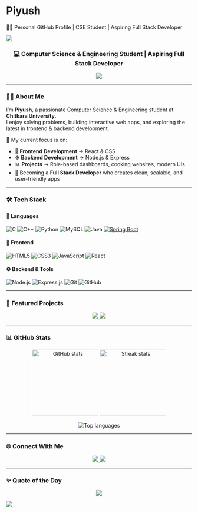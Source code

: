# Piyush
👨‍💻 Personal GitHub Profile | CSE Student | Aspiring Full Stack Developer

<img src="https://capsule-render.vercel.app/api?type=waving&color=7F3FBF&height=200&section=header&text=Hi%20👋,%20I'm%20Piyush&fontSize=40&fontColor=ffffff&animation=twinkling&fontAlignY=35" />

<h3 align="center">💻 Computer Science & Engineering Student | Aspiring Full Stack Developer</h3>

<p align="center">
  <img src="https://readme-typing-svg.herokuapp.com?size=22&color=7F3FBF&center=true&vCenter=true&width=550&lines=Full+Stack+Developer+in+progress;Love+to+learn+and+build;Modern+UIs+%7C+Dashboards+%7C+Web+Apps" />
</p>

---

### 👨‍💻 About Me  

I’m **Piyush**, a passionate Computer Science & Engineering student at **Chitkara University**.  
I enjoy solving problems, building interactive web apps, and exploring the latest in frontend & backend development.  

🌟 My current focus is on:  
- 🎨 **Frontend Development** → React & CSS  
- ⚙️ **Backend Development** → Node.js & Express  
- 📊 **Projects** → Role-based dashboards, cooking websites, modern UIs  
- 🚀 Becoming a **Full Stack Developer** who creates clean, scalable, and user-friendly apps  

---

### 🛠️ Tech Stack  

#### 🚀 Languages  
![C](https://img.shields.io/badge/C-00599C?style=for-the-badge&logo=c&logoColor=white)
![C++](https://img.shields.io/badge/C++-00599C?style=for-the-badge&logo=c%2B%2B&logoColor=white)
![Python](https://img.shields.io/badge/Python-3776AB?style=for-the-badge&logo=python&logoColor=white)
![MySQL](https://img.shields.io/badge/MySQL-4479A1?style=for-the-badge&logo=mysql&logoColor=white)
![Java](https://img.shields.io/badge/Java-ED8B00?style=for-the-badge&logo=java&logoColor=white)
[![Spring Boot](https://img.shields.io/badge/Spring_Boot-6DB33F?style=for-the-badge&logo=springboot&logoColor=white)]()

#### 🎨 Frontend  
![HTML5](https://img.shields.io/badge/HTML5-E34F26?style=for-the-badge&logo=html5&logoColor=white)
![CSS3](https://img.shields.io/badge/CSS3-1572B6?style=for-the-badge&logo=css3&logoColor=white)
![JavaScript](https://img.shields.io/badge/JavaScript-323330?style=for-the-badge&logo=javascript&logoColor=F7DF1E)
![React](https://img.shields.io/badge/React-20232A?style=for-the-badge&logo=react&logoColor=61DAFB)

#### ⚙️ Backend & Tools  
![Node.js](https://img.shields.io/badge/Node.js-339933?style=for-the-badge&logo=nodedotjs&logoColor=white)
![Express.js](https://img.shields.io/badge/Express.js-000000?style=for-the-badge&logo=express&logoColor=white)
![Git](https://img.shields.io/badge/Git-F05032?style=for-the-badge&logo=git&logoColor=white)
![GitHub](https://img.shields.io/badge/GitHub-100000?style=for-the-badge&logo=github&logoColor=white)

---

### 🚀 Featured Projects  

<p align="center">
  <a href="https://github.com/piyushku0331/Java_SpringBoot_Project">
    <img src="https://github-readme-stats.vercel.app/api/pin/?username=piyushku0331&repo=Java_SpringBoot_Project&theme=radical" />
  </a>
  <a href="https://github.com/piyushku0331/NotesApplication">
    <img src="https://github-readme-stats.vercel.app/api/pin/?username=piyushku0331&repo=NotesApplication&theme=radical" />
  </a>
</p>

---

### 📊 GitHub Stats  

<p align="center">
  <img src="https://github-readme-stats.vercel.app/api?username=piyushku0331&show_icons=true&theme=radical" alt="GitHub stats" height="180" />
  <img src="https://github-readme-streak-stats.herokuapp.com/?user=piyushku0331&theme=radical" alt="Streak stats" height="180" />
</p>

<p align="center">
  <img src="https://github-readme-stats.vercel.app/api/top-langs/?username=piyushku0331&layout=compact&theme=radical" alt="Top languages" />
</p>

---

### 🌐 Connect With Me  

<p align="center">
  <a href="https://github.com/piyushku0331">
    <img src="https://img.shields.io/badge/GitHub-100000?style=for-the-badge&logo=github&logoColor=white"/>
  </a>
  <a href="https://www.linkedin.com/in/piyush3110/">
    <img src="https://img.shields.io/badge/LinkedIn-0A66C2?style=for-the-badge&logo=linkedin&logoColor=white"/>
  </a>
</p>

---

### ✨ Quote of the Day  
<p align="center">
  <img src="https://quotes-github-readme.vercel.app/api?type=horizontal&theme=radical" />
</p>

<img src="https://capsule-render.vercel.app/api?type=waving&color=7F3FBF&height=100&section=footer"/>
